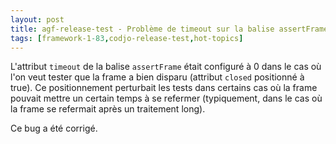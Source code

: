 ```yaml
---
layout: post
title: agf-release-test - Problème de timeout sur la balise assertFrame
tags: [framework-1-83,codjo-release-test,hot-topics]
---
```

L'attribut ```timeout``` de la balise ```assertFrame``` était configuré à 0 dans le cas où l'on veut tester que la frame a bien disparu (attribut ```closed``` positionné à true). Ce positionnement perturbait les tests dans certains cas où la frame pouvait mettre un certain temps à se refermer (typiquement, dans le cas où la frame se refermait après un traitement long).

Ce bug a été corrigé.

